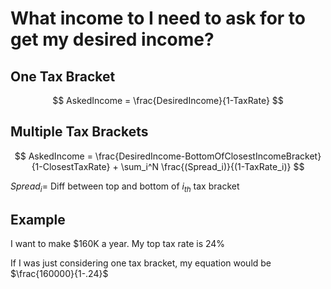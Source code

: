 # What income to I need to ask for to get my desired income?

## One Tax Bracket

$$ AskedIncome = \frac{DesiredIncome}{1-TaxRate} $$

## Multiple Tax Brackets

$$ AskedIncome = \frac{DesiredIncome-BottomOfClosestIncomeBracket}{1-ClosestTaxRate} + \sum_i^N \frac{(Spread_i)}{(1-TaxRate_i)} $$

$Spread_i  =$  Diff between top and bottom of $i_{th}$ tax bracket

## Example

I want to make $160K a year.  My top tax rate is 24%

If I was just considering one tax bracket, my equation would be $\frac{160000}{1-.24}$
